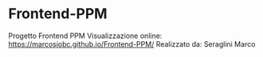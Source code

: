 # Frontend-PPM

Progetto Frontend PPM
Visualizzazione online: https://marcosjobc.github.io/Frontend-PPM/
Realizzato da: Seraglini Marco

